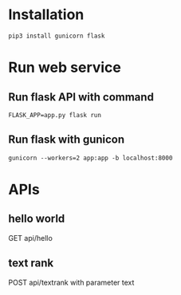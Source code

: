 # Installation
`pip3 install gunicorn flask`

# Run web service
## Run flask API with command
`FLASK_APP=app.py flask run`

## Run flask with gunicon
`gunicorn --workers=2 app:app -b localhost:8000`

# APIs
## hello world
GET api/hello
## text rank
POST api/textrank with parameter text

